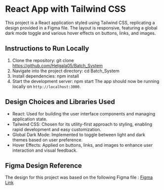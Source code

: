 <h1>React App with Tailwind CSS</h1>
This project is a React application styled using Tailwind CSS, replicating a design provided in a Figma file. The layout is responsive, featuring a global dark mode toggle and various hover effects on buttons, links, and images.

<h2>Instructions to Run Locally</h2>

1. Clone the repository:
  git clone https://github.com/Hetgala05/Batch_System
2. Navigate into the project directory:
  cd Batch_System
3. Install dependencies:
  npm install
4. Start the development server:
   npm start
The app should now be running locally on `http://localhost:3000`.

<h2>Design Choices and Libraries Used</h2>
<ul>
  <li>React: Used for building the user interface components and managing application state.</li>
  <li>Tailwind CSS: Chosen for its utility-first approach to styling, enabling rapid development and easy customization.</li>
  <li> Global Dark Mode: Implemented to toggle between light and dark themes based on user preference.</li>
  <li>Hover Effects: Applied on buttons, links, and images to enhance user interaction and visual feedback.</li>
</ul>

<h2>Figma Design Reference</h2>
The design for this project was based on the following Figma file : <a href=""https://www.figma.com/design/8ZrUnIylXOrfUJTciHJsZe/App-Landing-Page-Finance-Bank-Money-(Community)?node-id=0-1&t=mhUUSxMc25z3KQ9Y-0>Figma Link</a>
